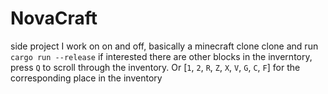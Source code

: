 # NovaCraft

side project I work on on and off, basically a minecraft clone
clone and run `cargo run --release` if interested
there are other blocks in the inverntory, press `Q` to scroll through the inventory. Or [`1`, `2`, `R`, `Z`, `X`, `V`, `G`, `C`, `F`] for the corresponding place in the inventory
